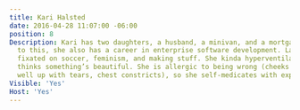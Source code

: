```yaml
---
title: Kari Halsted
date: 2016-04-28 11:07:00 -06:00
position: 8
Description: Kari has two daughters, a husband, a minivan, and a mortgage. Not unrelated
  to this, she also has a career in enterprise software development. Lately, she’s
  fixated on soccer, feminism, and making stuff. She kinda hyperventilates when she
  thinks something’s beautiful. She is allergic to being wrong (cheeks flush, eyes
  well up with tears, chest constricts), so she self-medicates with exposure therapy.
Visible: 'Yes'
Host: 'Yes'
---
```


